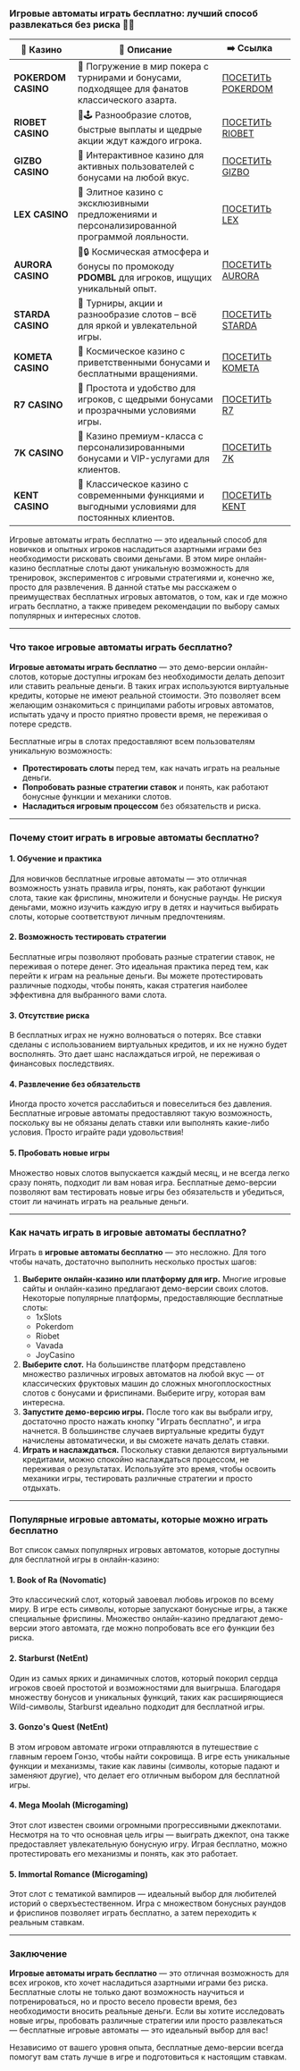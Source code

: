 ### **Игровые автоматы играть бесплатно: лучший способ развлекаться без риска 🎰💸**
| 🎰 Казино           | 📜 Описание                                                                                       | ➡️ Ссылка                                                                                          |   |
| ------------------- | ------------------------------------------------------------------------------------------------- | -------------------------------------------------------------------------------------------------- | - |
| **POKERDOM CASINO** | 🎲 Погружение в мир покера с турнирами и бонусами, подходящее для фанатов классического азарта.   | [ПОСЕТИТЬ POKERDOM](https://brandplay.link/FwVc4f)                                                 |   |
| **RIOBET CASINO**   | 🌟🕹️ Разнообразие слотов, быстрые выплаты и щедрые акции ждут каждого игрока.                    | [ПОСЕТИТЬ RIOBET](https://brandplay.link/TnjsxFvH)                                                 |   |
| **GIZBO CASINO**    | 🚀 Интерактивное казино для активных пользователей с бонусами на любой вкус.                      | [ПОСЕТИТЬ GIZBO](https://brandplay.link/rvzLrVLp)                                                  |   |
| **LEX CASINO**      | 🎰 Элитное казино с эксклюзивными предложениями и персонализированной программой лояльности.      | [ПОСЕТИТЬ LEX](https://brandplay.link/VMqNXPFs)                                                    |   |
| **AURORA CASINO**   | 🌌🔒 Космическая атмосфера и бонусы по промокоду **PDOMBL** для игроков, ищущих уникальный опыт. | [ПОСЕТИТЬ AURORA](https://10trafic-stat2.com/click/668546556bcc6313411604bc/6766/13031/subaccount) |   |
| **STARDA CASINO**   | 🌠 Турниры, акции и разнообразие слотов – всё для яркой и увлекательной игры.                     | [ПОСЕТИТЬ STARDA](https://brandplay.link/HDcDrxLk)                                                 |   |
| **KOMETA CASINO**   | 💫 Космическое казино с приветственными бонусами и бесплатными вращениями.                        | [ПОСЕТИТЬ KOMETA](https://brandplay.link/jHzFFYGv)                                                 |   |
| **R7 CASINO**       | 🎯 Простота и удобство для игроков, с щедрыми бонусами и прозрачными условиями игры.              | [ПОСЕТИТЬ R7](https://brandplay.link/dByFXP7h)                                                     |   |
| **7K CASINO**       | 💎 Казино премиум-класса с персонализированными бонусами и VIP-услугами для клиентов.             | [ПОСЕТИТЬ 7K](https://brandplay.link/dd46bNgD)                                                     |   |
| **KENT CASINO**     | 🎲 Классическое казино с современными функциями и выгодными условиями для постоянных клиентов.    | [ПОСЕТИТЬ KENT](https://brandplay.link/XRH1g6Vb)      
Игровые автоматы играть бесплатно — это идеальный способ для новичков и опытных игроков насладиться азартными играми без необходимости рисковать своими деньгами. В этом мире онлайн-казино бесплатные слоты дают уникальную возможность для тренировок, экспериментов с игровыми стратегиями и, конечно же, просто для развлечения. В данной статье мы расскажем о преимуществах бесплатных игровых автоматов, о том, как и где можно играть бесплатно, а также приведем рекомендации по выбору самых популярных и интересных слотов.

***

### **Что такое игровые автоматы играть бесплатно?**

**Игровые автоматы играть бесплатно** — это демо-версии онлайн-слотов, которые доступны игрокам без необходимости делать депозит или ставить реальные деньги. В таких играх используются виртуальные кредиты, которые не имеют реальной стоимости. Это позволяет всем желающим ознакомиться с принципами работы игровых автоматов, испытать удачу и просто приятно провести время, не переживая о потере средств.

Бесплатные игры в слотах предоставляют всем пользователям уникальную возможность:

* **Протестировать слоты** перед тем, как начать играть на реальные деньги.
* **Попробовать разные стратегии ставок** и понять, как работают бонусные функции и механики слотов.
* **Насладиться игровым процессом** без обязательств и риска.

***

### **Почему стоит играть в игровые автоматы бесплатно?**

#### **1. Обучение и практика**

Для новичков бесплатные игровые автоматы — это отличная возможность узнать правила игры, понять, как работают функции слота, такие как фриспины, множители и бонусные раунды. Не рискуя деньгами, можно изучить каждую игру в детях и научиться выбирать слоты, которые соответствуют личным предпочтениям.

#### **2. Возможность тестировать стратегии**

Бесплатные игры позволяют пробовать разные стратегии ставок, не переживая о потере денег. Это идеальная практика перед тем, как перейти к играм на реальные деньги. Вы можете протестировать различные подходы, чтобы понять, какая стратегия наиболее эффективна для выбранного вами слота.

#### **3. Отсутствие риска**

В бесплатных играх не нужно волноваться о потерях. Все ставки сделаны с использованием виртуальных кредитов, и их не нужно будет восполнять. Это дает шанс наслаждаться игрой, не переживая о финансовых последствиях.

#### **4. Развлечение без обязательств**

Иногда просто хочется расслабиться и повеселиться без давления. Бесплатные игровые автоматы предоставляют такую возможность, поскольку вы не обязаны делать ставки или выполнять какие-либо условия. Просто играйте ради удовольствия!

#### **5. Пробовать новые игры**

Множество новых слотов выпускается каждый месяц, и не всегда легко сразу понять, подходит ли вам новая игра. Бесплатные демо-версии позволяют вам тестировать новые игры без обязательств и убедиться, стоит ли начинать играть на реальные деньги.

***

### **Как начать играть в игровые автоматы бесплатно?**

Играть в **игровые автоматы бесплатно** — это несложно. Для того чтобы начать, достаточно выполнить несколько простых шагов:

1. **Выберите онлайн-казино или платформу для игр.** Многие игровые сайты и онлайн-казино предлагают демо-версии своих слотов. Некоторые популярные платформы, предоставляющие бесплатные слоты:
   * 1xSlots
   * Pokerdom
   * Riobet
   * Vavada
   * JoyCasino
2. **Выберите слот.** На большинстве платформ представлено множество различных игровых автоматов на любой вкус — от классических фруктовых машин до сложных многоплоскостных слотов с бонусами и фриспинами. Выберите игру, которая вам интересна.
3. **Запустите демо-версию игры.** После того как вы выбрали игру, достаточно просто нажать кнопку "Играть бесплатно", и игра начнется. В большинстве случаев виртуальные кредиты будут начислены автоматически, и вы сможете начать делать ставки.
4. **Играть и наслаждаться.** Поскольку ставки делаются виртуальными кредитами, можно спокойно наслаждаться процессом, не переживая о результатах. Используйте это время, чтобы освоить механики игры, тестировать различные стратегии и просто отдыхать.

***

### **Популярные игровые автоматы, которые можно играть бесплатно**

Вот список самых популярных игровых автоматов, которые доступны для бесплатной игры в онлайн-казино:

#### **1. Book of Ra (Novomatic)**

Это классический слот, который завоевал любовь игроков по всему миру. В игре есть символы, которые запускают бонусные игры, а также специальные фриспины. Множество онлайн-казино предлагают демо-версии этого автомата, где можно попробовать все его функции без риска.

#### **2. Starburst (NetEnt)**

Один из самых ярких и динамичных слотов, который покорил сердца игроков своей простотой и возможностями для выигрыша. Благодаря множеству бонусов и уникальных функций, таких как расширяющиеся Wild-символы, Starburst идеально подходит для бесплатной игры.

#### **3. Gonzo's Quest (NetEnt)**

В этом игровом автомате игроки отправляются в путешествие с главным героем Гонзо, чтобы найти сокровища. В игре есть уникальные функции и механизмы, такие как лавины (символы, которые падают и заменяют другие), что делает его отличным выбором для бесплатной игры.

#### **4. Mega Moolah (Microgaming)**

Этот слот известен своими огромными прогрессивными джекпотами. Несмотря на то что основная цель игры — выиграть джекпот, она также предоставляет увлекательную бонусную игру. Играя бесплатно, можно протестировать его механизмы и понять, как это работает.

#### **5. Immortal Romance (Microgaming)**

Этот слот с тематикой вампиров — идеальный выбор для любителей историй о сверхъестественном. Игра с множеством бонусных раундов и фриспинов позволяет играть бесплатно, а затем переходить к реальным ставкам.

***

### **Заключение**

**Игровые автоматы играть бесплатно** — это отличная возможность для всех игроков, кто хочет насладиться азартными играми без риска. Бесплатные слоты не только дают возможность научиться и потренироваться, но и просто весело провести время, без необходимости вносить реальные деньги. Если вы хотите исследовать новые игры, пробовать различные стратегии или просто развлекаться — бесплатные игровые автоматы — это идеальный выбор для вас!

Независимо от вашего уровня опыта, бесплатные демо-версии всегда помогут вам стать лучше в игре и подготовиться к настоящим ставкам.
